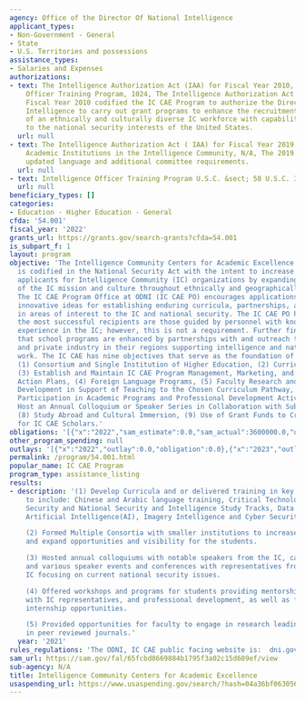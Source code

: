 ```yaml
---
agency: Office of the Director Of National Intelligence
applicant_types:
- Non-Government - General
- State
- U.S. Territories and possessions
assistance_types:
- Salaries and Expenses
authorizations:
- text: The Intelligence Authorization Act (IAA) for Fiscal Year 2010, Intelligence
    Officer Training Program, 1024, The Intelligence Authorization Act ( IAA) for
    Fiscal Year 2010 codified the IC CAE Program to authorize the Director of National
    Intelligence to carry out grant programs to enhance the recruitment and retention
    of an ethnically and culturally diverse IC workforce with capabilities critical
    to the national security interests of the United States.
  url: null
- text: The Intelligence Authorization Act ( IAA) for Fiscal Year 2019, Leveraging
    Academic Institutions in the Intelligence Community, N/A, The 2019 IAA provided
    updated language and additional committee requirements.
  url: null
- text: Intelligence Officer Training Program U.S.C. &sect; 50 U.S.C. 3224.
  url: null
beneficiary_types: []
categories:
- Education - Higher Education - General
cfda: '54.001'
fiscal_year: '2022'
grants_url: https://grants.gov/search-grants?cfda=54.001
is_subpart_f: 1
layout: program
objective: 'The Intelligence Community Centers for Academic Excellence (IC CAE) Program
  is codified in the National Security Act with the intent to increase the pool of
  applicants for Intelligence Community (IC) organizations by expanding awareness
  of the IC mission and culture throughout ethnically and geographically diverse communities.
  The IC CAE Program Office at ODNI (IC CAE PO) encourages applications that showcase
  innovative ideas for establishing enduring curricula, partnerships, and programs
  in areas of interest to the IC and national security. The IC CAE PO has found that
  the most successful recipients are those guided by personnel with knowledge of and
  experience in the IC; however, this is not a requirement. Further findings show
  that school programs are enhanced by partnerships with and outreach to IC installations
  and private industry in their regions supporting intelligence and national security
  work. The IC CAE has nine objectives that serve as the foundation of the program:
  (1) Consortium and Single Institution of Higher Education, (2) Curriculum Development,
  (3) Establish and Maintain IC CAE Program Management, Marketing, and Sustainment
  Action Plans, (4) Foreign Language Programs, (5) Faculty Research and Professional
  Development in Support of Teaching to the Chosen Curriculum Pathway, (6) Student
  Participation in Academic Programs and Professional Development Activities, (7)
  Host an Annual Colloquium or Speaker Series in Collaboration with Sub-recipients,
  (8) Study Abroad and Cultural Immersion, (9) Use of Grant Funds to Create Scholarships
  for IC CAE Scholars.'
obligations: '[{"x":"2022","sam_estimate":0.0,"sam_actual":3600000.0,"usa_spending_actual":0.0},{"x":"2023","sam_estimate":0.0,"sam_actual":3600000.0,"usa_spending_actual":0.0},{"x":"2024","sam_estimate":4500000.0,"sam_actual":0.0,"usa_spending_actual":0.0}]'
other_program_spending: null
outlays: '[{"x":"2022","outlay":0.0,"obligation":0.0},{"x":"2023","outlay":0.0,"obligation":0.0},{"x":"2024","outlay":0.0,"obligation":0.0}]'
permalink: /program/54.001.html
popular_name: IC CAE Program
program_type: assistance_listing
results:
- description: '(1) Develop Curricula and or delivered training in key critical areas
    to include: Chinese and Arabic language training, Critical Technologies, Cyber
    Security and National Security and Intelligence Study Tracks, Data Science/Analytics,
    Artificial Intelligence(AI), Imagery Intelligence and Cyber Security/Threats.

    (2) Formed Multiple Consortia with smaller institutions to increase diversity
    and expand opportunities and visibility for the students.

    (3) Hosted annual colloquiums with notable speakers from the IC, career fairs,
    and various speaker events and conferences with representatives from across the
    IC focusing on current national security issues.

    (4) Offered workshops and programs for students providing mentorship, career panels
    with IC representatives, and professional development, as well as fellowship and
    internship opportunities.

    (5) Provided opportunities for faculty to engage in research leading to publications
    in peer reviewed journals.'
  year: '2021'
rules_regulations: 'The ODNI, IC CAE public facing website is:  dni.gov/iccae'
sam_url: https://sam.gov/fal/65fcbd8669884b1795f3a02c15d609ef/view
sub-agency: N/A
title: Intelligence Community Centers for Academic Excellence
usaspending_url: https://www.usaspending.gov/search/?hash=04a36bf063056da40e85949c66d80973
---
```

